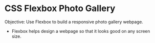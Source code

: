 # CSS Flexbox Photo Gallery

Objective: Use Flexbox to build a responsive photo gallery webpage.

- Flexbox helps design a webpage so that it looks good on any screen size.